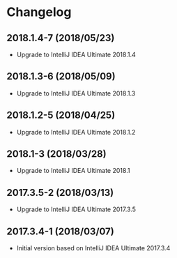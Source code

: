 # Changelog

## 2018.1.4-7 (2018/05/23)

* Upgrade to IntelliJ IDEA Ultimate 2018.1.4

## 2018.1.3-6 (2018/05/09)

* Upgrade to IntelliJ IDEA Ultimate 2018.1.3

## 2018.1.2-5 (2018/04/25)

* Upgrade to IntelliJ IDEA Ultimate 2018.1.2

## 2018.1-3 (2018/03/28)

* Upgrade to IntelliJ IDEA Ultimate 2018.1

## 2017.3.5-2 (2018/03/13)

* Upgrade to IntelliJ IDEA Ultimate 2017.3.5

## 2017.3.4-1 (2018/03/07)

* Initial version based on IntelliJ IDEA Ultimate 2017.3.4
